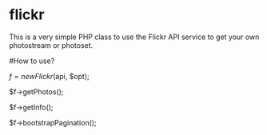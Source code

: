 # flickr

This is a very simple PHP class to use the Flickr API service to get your own photostream or photoset.

#How to use?

$f = new Flickr($api, $opt);

$f->getPhotos();

$f->getInfo();

$f->bootstrapPagination();

